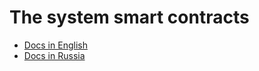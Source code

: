 # The system smart contracts


  * [Docs in English](/developers/contracts/system_contracts/system_contracts-en.md)
  * [Docs in Russia](/developers/contracts/system_contracts/system_contracts-ru.md)

  
